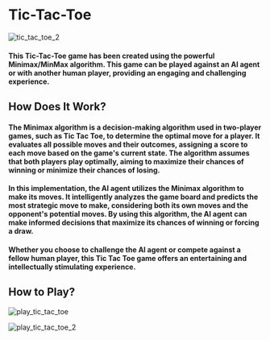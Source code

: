 # Tic-Tac-Toe
![tic_tac_toe_2](https://github.com/Meriyan99/Tic-Tac-Toe_Game/assets/128514985/a7dc1555-1ab8-4848-bef5-b879e63f4a7c)
#### This Tic-Tac-Toe game has been created using the powerful Minimax/MinMax algorithm. This game can be played against an AI agent or with another human player, providing an engaging and challenging experience.

## How Does It Work?
#### The Minimax algorithm is a decision-making algorithm used in two-player games, such as Tic Tac Toe, to determine the optimal move for a player. It evaluates all possible moves and their outcomes, assigning a score to each move based on the game's current state. The algorithm assumes that both players play optimally, aiming to maximize their chances of winning or minimize their chances of losing.

#### In this implementation, the AI agent utilizes the Minimax algorithm to make its moves. It intelligently analyzes the game board and predicts the most strategic move to make, considering both its own moves and the opponent's potential moves. By using this algorithm, the AI agent can make informed decisions that maximize its chances of winning or forcing a draw.

#### Whether you choose to challenge the AI agent or compete against a fellow human player, this Tic Tac Toe game offers an entertaining and intellectually stimulating experience.



## How to Play?
![play_tic_tac_toe](https://github.com/Meriyan99/Tic-Tac-Toe_Game/assets/128514985/63701892-6f6d-4cf9-a3fc-34ed9b51ca7b)

![play_tic_tac_toe_2](https://github.com/Meriyan99/Tic-Tac-Toe_Game/assets/128514985/01e4477f-8dd5-4293-a3fd-e02055186719)
